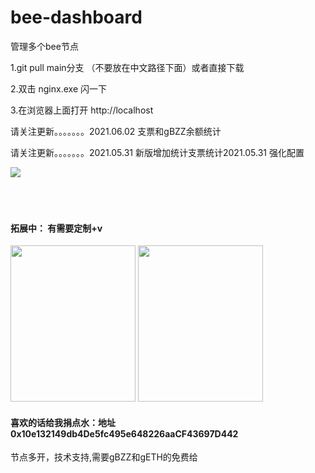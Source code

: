 # bee-dashboard
管理多个bee节点


1.git pull main分支  （不要放在中文路径下面）或者直接下载

2.双击 nginx.exe 闪一下

3.在浏览器上面打开 http://localhost

请关注更新。。。。。。。2021.06.02 支票和gBZZ余额统计


请关注更新。。。。。。。2021.05.31
新版增加统计支票统计2021.05.31
强化配置

![](https://www.hualigs.cn/image/60b74f0425cca.jpg)
<br/>
<br/>
<br/>
<br/>
	
#### 拓展中： 有需要定制+v
<img src="https://www.hualigs.cn/image/60b3094248817.jpg" width="200" height="250"/>
<img src="https://www.hualigs.cn/image/60b4cb78c76d0.jpg" width="200" height="250"/>
<br/>

#### 喜欢的话给我捐点水：地址 0x10e132149db4De5fc495e648226aaCF43697D442


节点多开，技术支持,需要gBZZ和gETH的免费给
